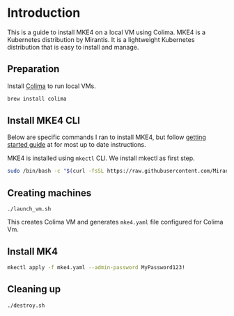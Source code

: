 
# Introduction

This is a guide to install MKE4 on a local VM using Colima. MKE4 is a Kubernetes distribution by Mirantis. It is a lightweight Kubernetes distribution that is easy to install and manage.

## Preparation

Install [Colima](https://github.com/abiosoft/colima) to run local VMs.

```bash
brew install colima
```

## Install MKE4 CLI

Below are specific commands I ran to install MKE4, but follow [getting started guide](https://mirantis.github.io/mke-docs/docs/getting-started/install-mke-cli/#install-using-script) at for most up to date instructions.

MKE4 is installed using `mkectl` CLI. We install mkectl as first step.

```bash
sudo /bin/bash -c "$(curl -fsSL https://raw.githubusercontent.com/Mirantis/mke-docs/main/content/docs/getting-started/install.sh)"
````

## Creating machines

```
./launch_vm.sh
```

This creates Colima VM and generates `mke4.yaml` file configured for Colima Vm.

## Install MK4

```bash
mkectl apply -f mke4.yaml --admin-password MyPassword123!
```

## Cleaning up

```
./destroy.sh
```
